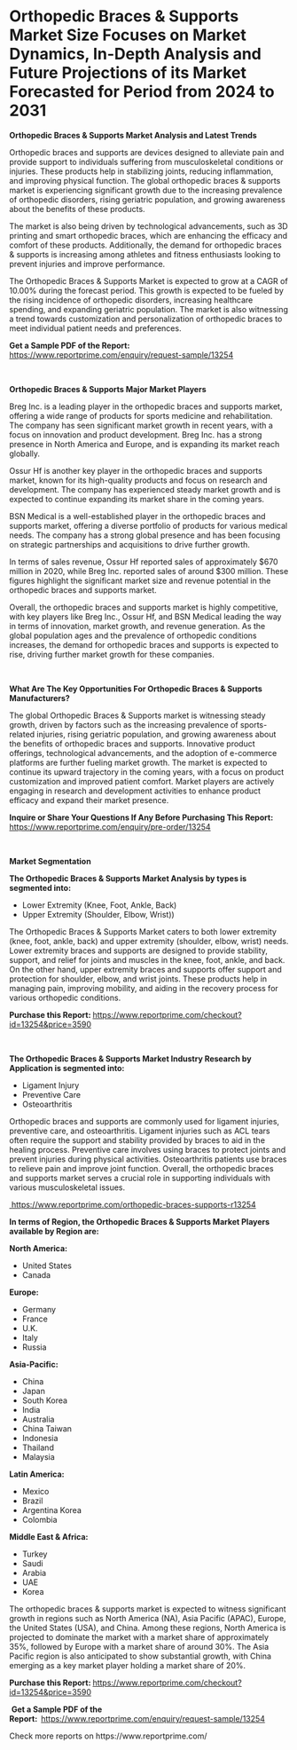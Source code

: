 <p><h1>Orthopedic Braces & Supports Market Size Focuses on Market Dynamics, In-Depth Analysis and Future Projections of its Market Forecasted for Period from 2024 to 2031</h1></p><p><strong>Orthopedic Braces & Supports Market Analysis and Latest Trends</strong></p>
<p><p>Orthopedic braces and supports are devices designed to alleviate pain and provide support to individuals suffering from musculoskeletal conditions or injuries. These products help in stabilizing joints, reducing inflammation, and improving physical function. The global orthopedic braces & supports market is experiencing significant growth due to the increasing prevalence of orthopedic disorders, rising geriatric population, and growing awareness about the benefits of these products. </p><p>The market is also being driven by technological advancements, such as 3D printing and smart orthopedic braces, which are enhancing the efficacy and comfort of these products. Additionally, the demand for orthopedic braces & supports is increasing among athletes and fitness enthusiasts looking to prevent injuries and improve performance.</p><p>The Orthopedic Braces & Supports Market is expected to grow at a CAGR of 10.00% during the forecast period. This growth is expected to be fueled by the rising incidence of orthopedic disorders, increasing healthcare spending, and expanding geriatric population. The market is also witnessing a trend towards customization and personalization of orthopedic braces to meet individual patient needs and preferences.</p></p>
<p><strong>Get a Sample PDF of the Report:&nbsp;</strong> <a href="https://www.reportprime.com/enquiry/request-sample/13254">https://www.reportprime.com/enquiry/request-sample/13254</a></p>
<p>&nbsp;</p>
<p><strong>Orthopedic Braces & Supports Major Market Players</strong></p>
<p><p>Breg Inc. is a leading player in the orthopedic braces and supports market, offering a wide range of products for sports medicine and rehabilitation. The company has seen significant market growth in recent years, with a focus on innovation and product development. Breg Inc. has a strong presence in North America and Europe, and is expanding its market reach globally.</p><p>Ossur Hf is another key player in the orthopedic braces and supports market, known for its high-quality products and focus on research and development. The company has experienced steady market growth and is expected to continue expanding its market share in the coming years.</p><p>BSN Medical is a well-established player in the orthopedic braces and supports market, offering a diverse portfolio of products for various medical needs. The company has a strong global presence and has been focusing on strategic partnerships and acquisitions to drive further growth.</p><p>In terms of sales revenue, Ossur Hf reported sales of approximately $670 million in 2020, while Breg Inc. reported sales of around $300 million. These figures highlight the significant market size and revenue potential in the orthopedic braces and supports market.</p><p>Overall, the orthopedic braces and supports market is highly competitive, with key players like Breg Inc., Ossur Hf, and BSN Medical leading the way in terms of innovation, market growth, and revenue generation. As the global population ages and the prevalence of orthopedic conditions increases, the demand for orthopedic braces and supports is expected to rise, driving further market growth for these companies.</p></p>
<p>&nbsp;</p>
<p><strong>What Are The Key Opportunities For Orthopedic Braces & Supports Manufacturers?</strong></p>
<p><p>The global Orthopedic Braces & Supports market is witnessing steady growth, driven by factors such as the increasing prevalence of sports-related injuries, rising geriatric population, and growing awareness about the benefits of orthopedic braces and supports. Innovative product offerings, technological advancements, and the adoption of e-commerce platforms are further fueling market growth. The market is expected to continue its upward trajectory in the coming years, with a focus on product customization and improved patient comfort. Market players are actively engaging in research and development activities to enhance product efficacy and expand their market presence.</p></p>
<p><strong>Inquire or Share Your Questions If Any Before Purchasing This Report:</strong> <a href="https://www.reportprime.com/enquiry/pre-order/13254">https://www.reportprime.com/enquiry/pre-order/13254</a></p>
<p>&nbsp;</p>
<p><strong>Market Segmentation</strong></p>
<p><strong>The Orthopedic Braces & Supports Market Analysis by types is segmented into:</strong></p>
<p><ul><li>Lower Extremity (Knee, Foot, Ankle, Back)</li><li>Upper Extremity (Shoulder, Elbow, Wrist))</li></ul></p>
<p><p>The Orthopedic Braces & Supports Market caters to both lower extremity (knee, foot, ankle, back) and upper extremity (shoulder, elbow, wrist) needs. Lower extremity braces and supports are designed to provide stability, support, and relief for joints and muscles in the knee, foot, ankle, and back. On the other hand, upper extremity braces and supports offer support and protection for shoulder, elbow, and wrist joints. These products help in managing pain, improving mobility, and aiding in the recovery process for various orthopedic conditions.</p></p>
<p><strong>Purchase this Report:&nbsp;</strong><a href="https://www.reportprime.com/checkout?id=13254&price=3590">https://www.reportprime.com/checkout?id=13254&price=3590</a></p>
<p>&nbsp;</p>
<p><strong>The Orthopedic Braces & Supports Market Industry Research by Application is segmented into:</strong></p>
<p><ul><li>Ligament Injury</li><li>Preventive Care</li><li>Osteoarthritis</li></ul></p>
<p><p>Orthopedic braces and supports are commonly used for ligament injuries, preventive care, and osteoarthritis. Ligament injuries such as ACL tears often require the support and stability provided by braces to aid in the healing process. Preventive care involves using braces to protect joints and prevent injuries during physical activities. Osteoarthritis patients use braces to relieve pain and improve joint function. Overall, the orthopedic braces and supports market serves a crucial role in supporting individuals with various musculoskeletal issues.</p></p>
<p><a href="https://www.reportprime.com/orthopedic-braces-supports-r13254">&nbsp;https://www.reportprime.com/orthopedic-braces-supports-r13254</a></p>
<p><strong>In terms of Region, the Orthopedic Braces & Supports Market Players available by Region are:</strong></p>
<p>
    <p> <strong> North America: </strong>
        <ul>
            <li>United States</li>
            <li>Canada</li>
        </ul>
        </p> 
    <p> <strong> Europe: </strong>
        <ul>
            <li>Germany</li>
            <li>France</li>
            <li>U.K.</li>
            <li>Italy</li>
            <li>Russia</li>
        </ul>
        </p> 
    <p> <strong> Asia-Pacific: </strong>
        <ul>
            <li>China</li>
            <li>Japan</li>
            <li>South Korea</li>
            <li>India</li>
            <li>Australia</li>
            <li>China Taiwan</li>
            <li>Indonesia</li>
            <li>Thailand</li>
            <li>Malaysia</li>
        </ul>
        </p> 
    <p> <strong> Latin America: </strong>
        <ul>
            <li>Mexico</li>
            <li>Brazil</li>
            <li>Argentina Korea</li>
            <li>Colombia</li>
        </ul>
        </p> 
    <p> <strong> Middle East & Africa: </strong>
        <ul>
            <li>Turkey</li>
            <li>Saudi</li>
            <li>Arabia</li>
            <li>UAE</li>
            <li>Korea</li>
        </ul>
    </p>
    </p>
<p><p>The orthopedic braces & supports market is expected to witness significant growth in regions such as North America (NA), Asia Pacific (APAC), Europe, the United States (USA), and China. Among these regions, North America is projected to dominate the market with a market share of approximately 35%, followed by Europe with a market share of around 30%. The Asia Pacific region is also anticipated to show substantial growth, with China emerging as a key market player holding a market share of 20%.</p></p>
<p><strong>Purchase this Report: </strong><a href="https://www.reportprime.com/checkout?id=13254&price=3590">https://www.reportprime.com/checkout?id=13254&price=3590</a></p>
<p>&nbsp;<strong>Get a Sample PDF of the Report:&nbsp;&nbsp;</strong><a href="https://www.reportprime.com/enquiry/request-sample/13254">https://www.reportprime.com/enquiry/request-sample/13254</a></p>
<p><strong></strong></p>
<p>Check more reports on https://www.reportprime.com/</p>